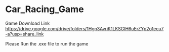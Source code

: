# Car_Racing_Game

Game Download Link
https://drive.google.com/drive/folders/1Hgn3AvriK1LKSGlH6uErZYp2o1ecu7-a?usp=share_link

Please Run the .exe file to run the game

